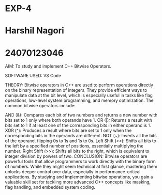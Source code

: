 # EXP-4
# Harshil Nagori
# 24070123046
AIM: To study and implement C++ Bitwise Operators.

SOFTWARE USED: VS Code

THEORY: Bitwise operators in C++ are used to perform operations directly on the binary representation of integers. They provide efficient ways to manipulate data at the bit level, which is especially useful in tasks like flag operations, low-level system programming, and memory optimization. The common bitwise operators include:

AND (&): Compares each bit of two numbers and returns a new number with bits set to 1 only where both operands have 1.
OR (|): Returns a result with bits set to 1 if at least one of the corresponding bits in either operand is 1.
XOR (^): Produces a result where bits are set to 1 only when the corresponding bits in the operands are different.
NOT (~): Inverts all the bits of the operand, flipping 0s to 1s and 1s to 0s.
Left Shift (<<): Shifts all bits to the left by a specified number of positions, essentially multiplying the number.
Right Shift (>>): Shifts all bits to the right, which is equivalent to integer division by powers of two.
CONCLUSION: Bitwise operators are powerful tools that allow programmers to work directly with the binary form of numbers. While they might seem technical at first glance, mastering them unlocks deeper control over data, especially in performance-critical applications. By studying and implementing bitwise operations, you gain a valuable skill set for tackling more advanced C++ concepts like masking, flag handling, and embedded system coding.
